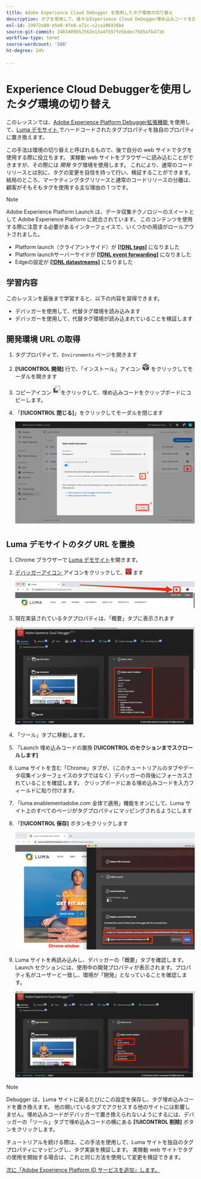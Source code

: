 ```yaml
---
title: Adobe Experience Cloud Debugger を使用したタグ環境の切り替え
description: タグを使用して、様々なExperience Cloud Debugger埋め込みコードを読み込む方法を説明します。 このレッスンは、web サイトでのExperience Cloudの実装チュートリアルの一部です。
exl-id: 29972a00-e5e0-4fe0-a71c-c2ca106938be
source-git-commit: 2483409b52562e13a4f557fe5bdec75b5afb4716
workflow-type: tm+mt
source-wordcount: '588'
ht-degree: 24%

---
```


# Experience Cloud Debuggerを使用したタグ環境の切り替え

このレッスンでは、[Adobe Experience Platform Debugger拡張機能 ](https://chromewebstore.google.com/detail/adobe-experience-platform/bfnnokhpnncpkdmbokanobigaccjkpob) を使用して、[Luma デモサイト ](https://luma.enablementadobe.com/content/luma/us/en.html) でハードコードされたタグプロパティを独自のプロパティに置き換えます。

この手法は環境の切り替えと呼ばれるもので、後で自分の web サイトでタグを使用する際に役立ちます。 実稼動 web サイトをブラウザーに読み込むことができますが、その際には *開発* タグ環境を使用します。 これにより、通常のコードリリースとは別に、タグの変更を自信を持って行い、検証することができます。  結局のところ、マーケティングタグリリースと通常のコードリリースの分離は、顧客がそもそもタグを使用する主な理由の 1 つです。

>[!NOTE]
>
>Adobe Experience Platform Launch は、データ収集テクノロジーのスイートとして Adobe Experience Platform に統合されています。 このコンテンツを使用する際に注意する必要があるインターフェイスで、いくつかの用語がロールアウトされました。
>
> * Platform launch（クライアントサイド）が **[[!DNL tags]](https://experienceleague.adobe.com/docs/experience-platform/tags/home.html?lang=ja)** になりました
> * Platform launchサーバーサイドが **[[!DNL event forwarding]](https://experienceleague.adobe.com/docs/experience-platform/tags/event-forwarding/overview.html)** になりました
> * Edgeの設定が **[[!DNL datastreams]](https://experienceleague.adobe.com/docs/experience-platform/edge/fundamentals/datastreams.html?lang=ja)** になりました

## 学習内容

このレッスンを最後まで学習すると、以下の内容を習得できます。

* デバッガーを使用して、代替タグ環境を読み込みます
* デバッガーを使用して、代替タグ環境が読み込まれていることを検証します

## 開発環境 URL の取得

1. タグプロパティで、`Environments` ページを開きます

1. **[!UICONTROL 開発]** 行で、「インストール」アイコン ![ 「インストール」アイコン ](images/launch-installIcon.png) をクリックしてモーダルを開きます

1. コピーアイコン![コピーアイコン](images/launch-copyIcon.png)をクリックして、埋め込みコードをクリップボードにコピーします。

1. 「**[!UICONTROL 閉じる]**」をクリックしてモーダルを閉じます

   ![インストールアイコン](images/launch-copyInstallCode.png)

## Luma デモサイトのタグ URL を置換

1. Chrome ブラウザーで [Luma デモサイト](https://luma.enablementadobe.com/content/luma/us/en.html)を開きます。

1. [ デバッガーアイコン ](https://chromewebstore.google.com/detail/adobe-experience-platform/bfnnokhpnncpkdmbokanobigaccjkpob) アイコンをクリックして、![Experience Platformデバッガー拡張機能を開 ](images/icon-debugger.png) ます

   ![デバッガーアイコンをクリックする](images/switchEnvironments-openDebugger.png)

1. 現在実装されているタグプロパティは、「概要」タブに表示されます

   ![Debugger に表示されるタグ環境 ](images/switchEnvironments-debuggerOnWeRetail-prod.png)

1. 「ツール」タブに移動します。
1. 「Launch 埋め込みコードの置換 **[!UICONTROL のセクションまでスクロールします]**
1. Luma サイトを含む「Chrome」タブが、（このチュートリアルのタブやデータ収集インターフェイスのタブではなく）デバッガーの背後にフォーカスされていることを確認します。  クリップボードにある埋め込みコードを入力フィールドに貼り付けます。
1. 「luma.enablementadobe.com 全体で適用」機能をオンにして、Luma サイト上のすべてのページがタグプロパティにマッピングされるようにします
1. 「**[!UICONTROL 保存]** ボタンをクリックします

   ![Debugger に表示されるタグ環境 ](images/switchEnvironments-debugger-save.png)

1. Luma サイトを再読み込みし、デバッガーの「概要」タブを確認します。Launch セクションには、使用中の開発プロパティが表示されます。プロパティ名がユーザーと一致し、環境が「開発」となっていることを確認します。

   ![Debugger に表示されるタグ環境 ](images/switchEnvironments-debuggerOnWeRetail.png)

>[!NOTE]
>
>Debugger は、Luma サイトに戻るたびにこの設定を保存し、タグ埋め込みコードを置き換えます。 他の開いているタブでアクセスする他のサイトには影響しません。埋め込みコードがデバッガーで置き換えられないようにするには、デバッガーの「ツール」タブで埋め込みコードの横にある **[!UICONTROL 削除]** ボタンをクリックします。

チュートリアルを続ける際は、この手法を使用して、Luma サイトを独自のタグプロパティにマッピングし、タグ実装を検証します。 実稼動 web サイトでタグの使用を開始する場合は、これと同じ方法を使用して変更を検証できます。

[次に「Adobe Experience Platform ID サービスを追加」します。](id-service.md)
